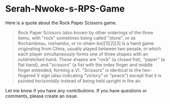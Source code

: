 # Serah-Nwoke-s-RPS-Game
<p>Here is a quote about the Rock Paper Scissors game.</p>
                <blockquote cite="https://en.wikipedia.org/wiki/Rock_paper_scissors/"> Rock Paper Scissors (also known by other orderings of the three items, with "rock" sometimes being called "stone", or as Rochambeau, roshambo, or ro-sham-bo)[1][2][3] is a hand game originating from China, usually played between two people, in which each player simultaneously forms one of three shapes with an outstretched hand. These shapes are "rock" (a closed fist), "paper" (a flat hand), and "scissors" (a fist with the index finger and middle finger extended, forming a V). "Scissors" is identical to the two-fingered V sign (also indicating "victory" or "peace") except that it is pointed horizontally instead of being held upright in the air. </blockquote>
                
<p>Let me know if you have any contributions. If you have questions or comments, please create an issue.</p>
